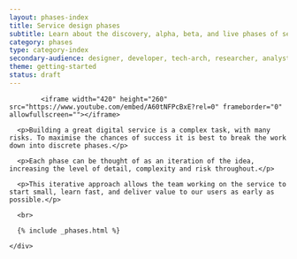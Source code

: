 ```yaml
---
layout: phases-index
title: Service design phases
subtitle: Learn about the discovery, alpha, beta, and live phases of service design
category: phases
type: category-index
secondary-audience: designer, developer, tech-arch, researcher, analyst
theme: getting-started
status: draft
---
```





<div class="phases-intro">
  <div class="inner">

            <iframe width="420" height="260" src="https://www.youtube.com/embed/A60tNFPcBxE?rel=0" frameborder="0" allowfullscreen=""></iframe>

      <p>Building a great digital service is a complex task, with many risks. To maximise the chances of success it is best to break the work down into discrete phases.</p>

      <p>Each phase can be thought of as an iteration of the idea, increasing the level of detail, complexity and risk throughout.</p>

      <p>This iterative approach allows the team working on the service to start small, learn fast, and deliver value to our users as early as possible.</p>

      <br>


  </div>
</div>

<div class="timeline">
  <div class="inner">
    <div class="service-life">

      {% include _phases.html %}

    </div>
  </div>
</div>
